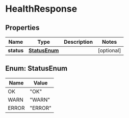 
# HealthResponse

## Properties
Name | Type | Description | Notes
------------ | ------------- | ------------- | -------------
**status** | [**StatusEnum**](#StatusEnum) |  |  [optional]


<a name="StatusEnum"></a>
## Enum: StatusEnum
Name | Value
---- | -----
OK | &quot;OK&quot;
WARN | &quot;WARN&quot;
ERROR | &quot;ERROR&quot;




